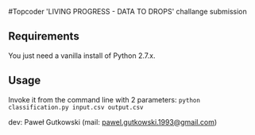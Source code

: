 #Topcoder 'LIVING PROGRESS - DATA TO DROPS' challange submission

## Requirements
You just need a vanilla install of Python 2.7.x.

## Usage
Invoke it from the command line with 2 parameters: `python classification.py input.csv output.csv`

dev: Paweł Gutkowski (mail: pawel.gutkowski.1993@gmail.com)
